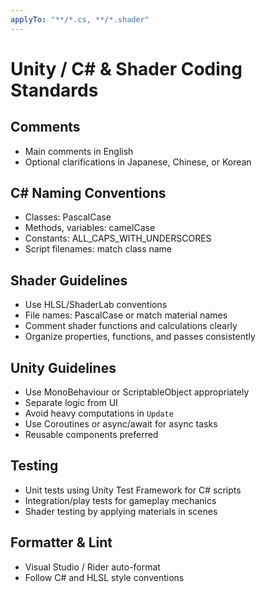 ```yaml
---
applyTo: "**/*.cs, **/*.shader"
---
```


# Unity / C# & Shader Coding Standards

## Comments
- Main comments in English
- Optional clarifications in Japanese, Chinese, or Korean

## C# Naming Conventions
- Classes: PascalCase
- Methods, variables: camelCase
- Constants: ALL_CAPS_WITH_UNDERSCORES
- Script filenames: match class name

## Shader Guidelines
- Use HLSL/ShaderLab conventions
- File names: PascalCase or match material names
- Comment shader functions and calculations clearly
- Organize properties, functions, and passes consistently

## Unity Guidelines
- Use MonoBehaviour or ScriptableObject appropriately
- Separate logic from UI
- Avoid heavy computations in `Update`
- Use Coroutines or async/await for async tasks
- Reusable components preferred

## Testing
- Unit tests using Unity Test Framework for C# scripts
- Integration/play tests for gameplay mechanics
- Shader testing by applying materials in scenes

## Formatter & Lint
- Visual Studio / Rider auto-format
- Follow C# and HLSL style conventions
